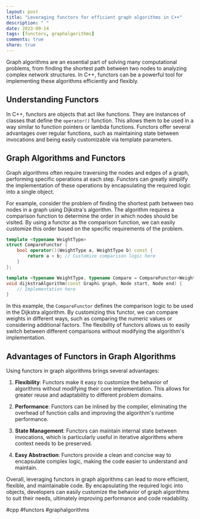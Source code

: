 ```yaml
---
layout: post
title: "Leveraging functors for efficient graph algorithms in C++"
description: " "
date: 2023-09-14
tags: [functors, graphalgorithms]
comments: true
share: true
---
```


Graph algorithms are an essential part of solving many computational problems, from finding the shortest path between two nodes to analyzing complex network structures. In C++, functors can be a powerful tool for implementing these algorithms efficiently and flexibly.

## Understanding Functors

In C++, functors are objects that act like functions. They are instances of classes that define the `operator()` function. This allows them to be used in a way similar to function pointers or lambda functions. Functors offer several advantages over regular functions, such as maintaining state between invocations and being easily customizable via template parameters.

## Graph Algorithms and Functors

Graph algorithms often require traversing the nodes and edges of a graph, performing specific operations at each step. Functors can greatly simplify the implementation of these operations by encapsulating the required logic into a single object.

For example, consider the problem of finding the shortest path between two nodes in a graph using Dijkstra's algorithm. The algorithm requires a comparison function to determine the order in which nodes should be visited. By using a functor as the comparison function, we can easily customize this order based on the specific requirements of the problem.

```cpp
template <typename WeightType>
struct CompareFunctor {
    bool operator()(WeightType a, WeightType b) const {
        return a < b; // Customize comparison logic here
    }
};

template <typename WeightType, typename Compare = CompareFunctor<WeightType>>
void dijkstraAlgorithm(const Graph& graph, Node start, Node end) {
    // Implementation here
}
```

In this example, the `CompareFunctor` defines the comparison logic to be used in the Dijkstra algorithm. By customizing this functor, we can compare weights in different ways, such as comparing the numeric values or considering additional factors. The flexibility of functors allows us to easily switch between different comparisons without modifying the algorithm's implementation.

## Advantages of Functors in Graph Algorithms

Using functors in graph algorithms brings several advantages:

1. **Flexibility**: Functors make it easy to customize the behavior of algorithms without modifying their core implementation. This allows for greater reuse and adaptability to different problem domains.

2. **Performance**: Functors can be inlined by the compiler, eliminating the overhead of function calls and improving the algorithm's runtime performance.

3. **State Management**: Functors can maintain internal state between invocations, which is particularly useful in iterative algorithms where context needs to be preserved.

4. **Easy Abstraction**: Functors provide a clean and concise way to encapsulate complex logic, making the code easier to understand and maintain.

Overall, leveraging functors in graph algorithms can lead to more efficient, flexible, and maintainable code. By encapsulating the required logic into objects, developers can easily customize the behavior of graph algorithms to suit their needs, ultimately improving performance and code readability.

#cpp #functors #graphalgorithms